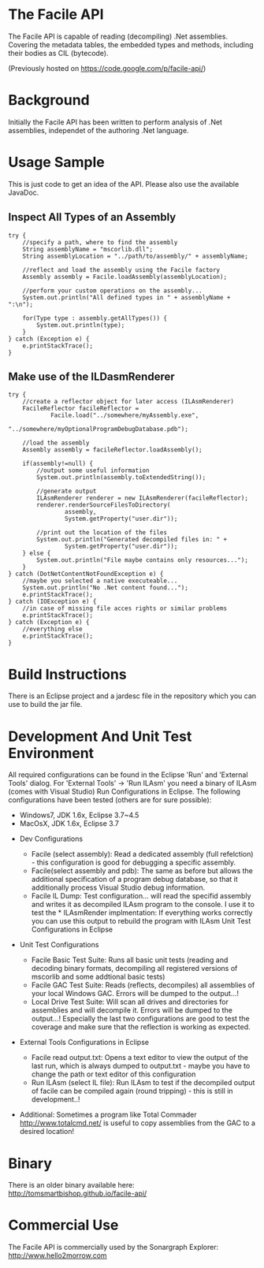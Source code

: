 
# The Facile API
The Facile API is capable of reading (decompiling) .Net assemblies. Covering the metadata tables, the embedded types and methods, including their bodies as CIL (bytecode).

(Previously hosted on https://code.google.com/p/facile-api/)

# Background
Initially the Facile API has been written to perform analysis of .Net assemblies, independet of the authoring .Net language.

# Usage Sample
This is just code to get an idea of the API. Please also use the available JavaDoc.

## Inspect All Types of an Assembly

```
try {
    //specify a path, where to find the assembly
    String assemblyName = "mscorlib.dll";
    String assemblyLocation = "../path/to/assembly/" + assemblyName;

    //reflect and load the assembly using the Facile factory
    Assembly assembly = Facile.loadAssembly(assemblyLocation);

    //perform your custom operations on the assembly...
    System.out.println("All defined types in " + assemblyName + ":\n");

    for(Type type : assembly.getAllTypes()) {
        System.out.println(type);
    }
} catch (Exception e) {
    e.printStackTrace();
}
```

## Make use of the ILDasmRenderer

```
try {
    //create a reflector object for later access (ILAsmRenderer)
    FacileReflector facileReflector =
            Facile.load("../somewhere/myAssembly.exe",
                        "../somewhere/myOptionalProgramDebugDatabase.pdb");

    //load the assembly
    Assembly assembly = facileReflector.loadAssembly();

    if(assembly!=null) {
        //output some useful information
        System.out.println(assembly.toExtendedString());

        //generate output
        ILAsmRenderer renderer = new ILAsmRenderer(facileReflector);
        renderer.renderSourceFilesToDirectory(
                assembly,
                System.getProperty("user.dir"));

        //print out the location of the files
        System.out.println("Generated decompiled files in: " +
                System.getProperty("user.dir"));
    } else {
        System.out.println("File maybe contains only resources...");
    }
} catch (DotNetContentNotFoundException e) {
    //maybe you selected a native executeable...
    System.out.println("No .Net content found...");
    e.printStackTrace();
} catch (IOException e) {
    //in case of missing file acces rights or similar problems
    e.printStackTrace();
} catch (Exception e) {
    //everything else
    e.printStackTrace();
}
```

# Build Instructions
There is an Eclipse project and a jardesc file in the repository which you can use to build the jar file.

# Development And Unit Test Environment
All required configurations can be found in the Eclipse 'Run' and 'External Tools' dialog.
For 'External Tools' -> 'Run ILAsm' you need a binary of ILAsm (comes with Visual Studio)
Run Configurations in Eclipse.
The following configurations have been tested (others are for sure possible):
- Windows7, JDK 1.6x, Eclipse 3.7~4.5
- MacOsX, JDK 1.6x, Eclipse 3.7

* Dev Configurations

  * Facile (select assembly):
Read a dedicated assembly (full refelction) - this configuration is good for debugging a specific assembly.
  * Facile(select assembly and pdb):
The same as before but allows the additional specification of a program debug database, so that it additionally process Visual Studio debug information.
  * Facile IL Dump:
Test configuration... will read the specifid assembly and writes it as decompiled ILAsm program to the console. I use it to test the  * ILAsmRender implmentation:
If everything works correctly you can use this output to rebuild the program with ILAsm
Unit Test Configurations in Eclipse

* Unit Test Configurations

  * Facile Basic Test Suite:
Runs all basic unit tests (reading and decoding binary formats, decompiling all registered versions of mscorlib and some addtional basic tests)
  * Facile GAC Test Suite:
Reads (reflects, decompiles) all assemblies of your local Windows GAC. Errors will be dumped to the output...!
  * Local Drive Test Suite:
Will scan all drives and directories for assemblies and will decompile it. Errors will be dumped to the output...!
Especially the last two configurations are good to test the coverage and make sure that the reflection is working as expected.

* External Tools Configurations in Eclipse

  * Facile read output.txt:
Opens a text editor to view the output of the last run, which is always dumped to output.txt - maybe you have to change the path or text editor of this configuration
  * Run ILAsm (select IL file):
Run ILAsm to test if the decompiled output of facile can be compiled again (round tripping) - this is still in development..!

* Additional: Sometimes a program like Total Commader http://www.totalcmd.net/ is useful to copy assemblies from the GAC to a desired location!

# Binary
There is an older binary available here: http://tomsmartbishop.github.io/facile-api/

# Commercial Use
The Facile API is commercially used by the Sonargraph Explorer: http://www.hello2morrow.com
